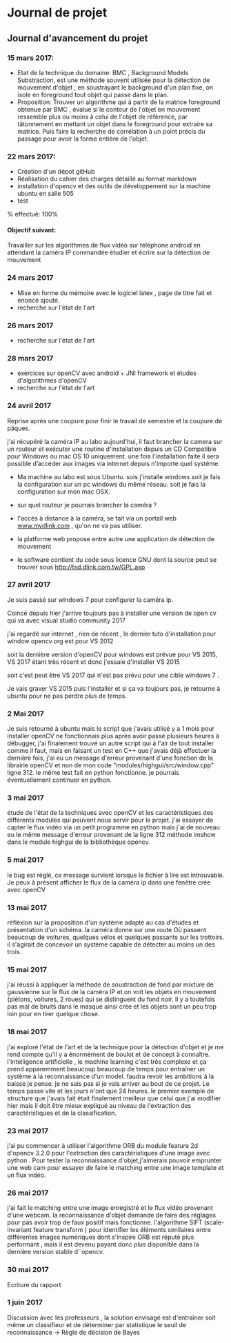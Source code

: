 
# Journal de projet


## Journal d'avancement du projet
### 15 mars 2017:
- Etat de la technique du domaine: 
BMC , Background Models Substraction, est une méthode souvent utilisée pour la détection de mouvement d'objet , en soustrayant le background d'un plan fixe, on isole en foreground tout objet qui passe dans le plan.   
- Proposition: 
Trouver un algorithme qui à partir de la matrice foreground obtenue par BMC , évalue si le contour de l'objet en mouvement ressemble plus ou moins à celui de l'objet de référence, par tâtonnement en mettant un objet dans le foreground pour extraire sa matrice. Puis faire la recherche de corrélation à un point précis du passage pour avoir la forme entière de l'objet.

### 22 mars 2017:
- Création d'un dépot gitHub 
- Réalisation du cahier des charges détaillé au format markdown
- installation d'opencv et des outils de développement sur la machine ubuntu en salle 505
- test 

% effectué:
100%
#### Objectif suivant:

Travailler sur les algorithmes de flux vidéo sur téléphone android en attendant la caméra IP commandée 
étudier et écrire sur la détection de mouvement 
### 24 mars 2017
- Mise en forme du mémoire avec le logiciel latex , page de titre fait et énoncé ajouté.
- recherche sur l'état de l'art
### 26 mars 2017
- recherche sur l'état de l'art 
### 28 mars 2017
- exercices sur openCV avec android + JNI framework et études d'algorithmes d'openCV
- recherche sur l'état de l'art 
### 24 avril 2017
Reprise après une coupure pour finir le travail de semestre et la coupure de pâques. 

j'ai récupéré la caméra IP au labo aujourd'hui, il faut brancher la camera sur un routeur et exécuter une routine d'installation depuis un CD Compatible pour Windows ou mac OS 10 uniquement.  une fois l'installation faite il sera possible d’accéder aux images via internet depuis n'importe quel système.

- Ma machine au labo est sous Ubuntu. sois j'installe windows soit je fais la configuration sur un pc windows du même réseau. soit je fais la configuration sur mon mac OSX.

- sur quel routeur je pourrais brancher la caméra ?

- l'accès à distance à la caméra, se fait via un portail web www.mydlink.com , qu'on ne va pas utiliser.

- la platforme web propose entre autre une application de détection de mouvement 

- le software contient du code sous licence GNU dont la source peut se trouver sous 
http://tsd.dlink.com.tw/GPL.asp

### 27 avril 2017
Je suis passé sur windows 7 pour configurer la caméra ip.

Coincé depuis hier j'arrive toujours pas à installer une version de open cv qui va avec visual studio community 2017

j'ai regardé sur internet , rien de récent , le dernier tuto d'installation pour window opencv.org est pour VS 2012

soit la dernière version  d'openCV pour windows est prévue pour VS 2015, VS 2017 étant très récent et donc j'essaie d'installer VS 2015

soit c'est peut être VS 2017 qui n'est pas prévu pour une cible windows 7 .

Je vais graver VS 2015 puis l'installer et si ça va toujours pas, je retourne à ubuntu pour ne pas perdre plus de temps.

### 2 Mai 2017

Je suis retourné à ubuntu mais le script que j'avais utilisé y a 1 mois pour installer openCV ne fonctionnais plus après avoir passé plusieurs heures à débugger, j'ai finalement trouvé un autre script qui à l'air de tout installer comme il faut, mais en faisant un test en C++ que j'avais déjà effectuer la dernière fois, j'ai eu un message d'erreur provenant d'une fonction de la librairie openCV et non de mon code "modules/highgui/src/window.cpp" ligne 312.
le même test fait en python fonctionne. je pourrais éventuellement continuer en python.

### 3 mai 2017

étude de l'état de la techniques avec openCV et les caractéristiques des différents modules qui peuvent nous servir pour le projet. 
j'ai essayer de capter le flux vidéo via un petit programme en python mais j'ai de nouveau eu le même message d'erreur provenant de la ligne 312 méthode imshow dans le module highgui de la bibliothèque opencv.

### 5 mai 2017

le bug est réglé, ce message survient lorsque le fichier à lire est introuvable.
Je peux à présent afficher le flux de la caméra ip dans une fenêtre crée avec openCV

### 13 mai 2017

réfléxion sur la proposition d'un système adapté au cas d'études et présentation d'un schéma. la caméra donne sur une route Où passent beaucoup de voitures, quelques vélos et quelques passants sur les trottoirs. il s'agirait de concevoir un système capable de détecter au moins un des trois.

### 15 mai 2017

j'ai réussi à appliquer la méthode de soustraction de fond par mixture de gaussienne sur le flux de la caméra IP et on voit les objets en mouvement (piétons, voitures, 2 roues) qui se distinguent du fond noir. Il y a toutefois pas mal de bruits dans le masque ainsi crée et les objets sont un peu trop loin pour en tirer quelque chose. 

### 18 mai 2017

j'ai exploré l'état de l'art et de la technique pour la détection d'objet et je me rend compte qu'il y a énormément de boulot et de concept à connaître. l'intelligence artificielle , le machine learning c'est très complexe et ça prend apparemment beaucoup beaucoup  de temps pour entraîner un  système à la reconnaissance d'un model. faudra revoir les ambitions à la baisse je pense. je ne sais pas si je vais arriver au bout de ce projet. Le temps passe vite et les jours n'ont que 24 heures.
le premier exemple de structure que j'avais fait était finalement meilleur que celui que j'ai modifier hier mais il doit être  mieux expliqué au niveau de l'extraction des caractéristiques et de la classification.

### 23 mai 2017

j'ai pu commencer à utiliser l'algorithme ORB du module feature 2d d'opencv 3.2.0  pour l'extraction des caractéristiques d'une image avec python .
Pour tester la reconnaissance d'objet,j'aimerais pouvoir emprunter une web cam pour essayer de faire le matching entre une image template et un flux vidéo.

### 26 mai 2017

j'ai fait le matching entre une image enregistré et le flux vidéo provenant d'une webcam. la reconnaissance d'objet demande de faire des réglages pour pas avoir trop de faux positif mais fonctionne. l'algorithme SIFT (scale-invariant feature transform ) pour identifier les éléments similaires entre différentes images numériques dont s'inspire ORB est réputé plus performant , mais il est devenu payant donc plus disponible dans la dernière version stable d' opencv.   

### 30 mai 2017

Ecriture du rapport 

### 1 juin 2017

Discussion avec les professeurs , la solution envisagé est d'entraîner soit même un classifieur et de déterminer par statistique le seuil de reconnaissance -> Règle de décision de Bayes  
